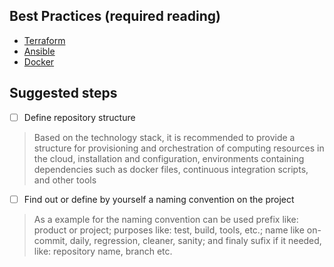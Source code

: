 ## Best Practices (required reading)
* [Terraform](https://www.terraform.io/docs/cloud/guides/recommended-practices/index.html)
* [Ansible](https://docs.ansible.com/ansible/2.3/playbooks_best_practices.html)
* [Docker](https://docs.docker.com/develop/develop-images/dockerfile_best-practices/)

## Suggested steps
- [ ] Define repository structure
> Based on the technology stack, it is recommended to provide a structure for provisioning and orchestration of computing resources in the cloud, installation and configuration, environments containing dependencies such as docker files, continuous integration scripts, and other tools

- [ ] Find out or define by yourself a naming convention on the project
> As a example for the naming convention can be used prefix like: product or project; purposes like: test, build, tools, etc.; name like on-commit, daily, regression, cleaner, sanity; and finaly sufix if it needed, like: repository name, branch etc.
